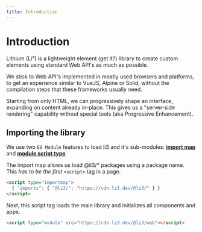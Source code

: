 ```yaml
---
title: Introduction
---
```


# Introduction

Lithium (Li³) is a lightweight element (get it?) library to create custom elements using standard Web API's as much as possible.

We stick to Web API's implemented in mostly used browsers and platforms, to get an experience similar to VueJS, Alpine or Solid, without the compilation steps that these frameworks usually need.

Starting from only HTML, we can progressively shape an interface, expanding on content already in-place. This gives us a "server-side rendering" capability without special tools (aka Progressive Enhancement).

## Importing the library

We use two `ES Module` features to load li3 and it's sub-modules: [**import map**](https://developer.mozilla.org/en-US/docs/Web/HTML/Element/script/type/importmap) and [**module script type**](https://developer.mozilla.org/en-US/docs/Web/JavaScript/Guide/Modules#applying_the_module_to_your_html)

The import map allows us load @li3/* packages using a package name. This _has to be the first_ `<script>` tag in a page.

```html
<script type="importmap">
  { "imports": { "@li3/": "https://cdn.li3.dev/@li3/" } }
</script>
```

Next, this script tag loads the main library and initializes all components and apps.

```html
<script type="module" src="https://cdn.li3.dev/@li3/web"></script>
```
